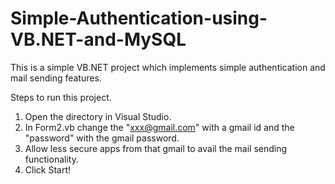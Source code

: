 # Simple-Authentication-using-VB.NET-and-MySQL
This is a simple VB.NET project which implements simple authentication and mail sending features.

Steps to run this project.

1. Open the directory in Visual Studio.
2. In Form2.vb change the "xxx@gmail.com" with a gmail id and the "password" with the gmail password.
3. Allow less secure apps from that gmail to avail the mail sending functionality.
4. Click Start!
